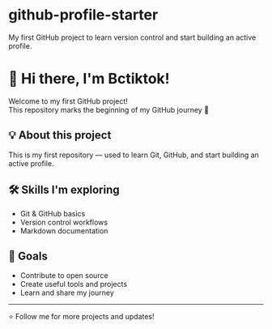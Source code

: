 # github-profile-starter
My first GitHub project to learn version control and start building an active profile.
# 👋 Hi there, I'm Bctiktok!

Welcome to my first GitHub project!  
This repository marks the beginning of my GitHub journey 🚀  

## 💡 About this project
This is my first repository — used to learn Git, GitHub, and start building an active profile.

## 🛠️ Skills I'm exploring
- Git & GitHub basics  
- Version control workflows  
- Markdown documentation  

## 🌟 Goals
- Contribute to open source  
- Create useful tools and projects  
- Learn and share my journey

---
⭐️ Follow me for more projects and updates!
